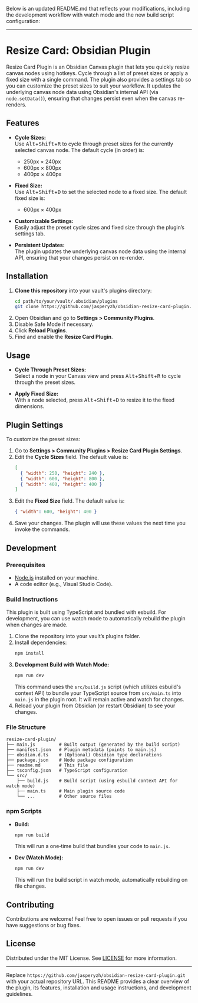 Below is an updated README.md that reflects your modifications, including the development workflow with watch mode and the new build script configuration:

---

# Resize Card: Obsidian Plugin

Resize Card Plugin is an Obsidian Canvas plugin that lets you quickly resize canvas nodes using hotkeys. Cycle through a list of preset sizes or apply a fixed size with a single command. The plugin also provides a settings tab so you can customize the preset sizes to suit your workflow. It updates the underlying canvas node data using Obsidian's internal API (via `node.setData()`), ensuring that changes persist even when the canvas re-renders.

## Features

- **Cycle Sizes:**  
  Use <kbd>Alt</kbd>+<kbd>Shift</kbd>+<kbd>R</kbd> to cycle through preset sizes for the currently selected canvas node. The default cycle (in order) is:  
  - 250px × 240px  
  - 600px × 800px  
  - 400px × 400px  

- **Fixed Size:**  
  Use <kbd>Alt</kbd>+<kbd>Shift</kbd>+<kbd>D</kbd> to set the selected node to a fixed size. The default fixed size is:  
  - 600px × 400px

- **Customizable Settings:**  
  Easily adjust the preset cycle sizes and fixed size through the plugin’s settings tab.

- **Persistent Updates:**  
  The plugin updates the underlying canvas node data using the internal API, ensuring that your changes persist on re-render.

## Installation

1. **Clone this repository** into your vault's plugins directory:
   ```bash
   cd path/to/your/vault/.obsidian/plugins
   git clone https://github.com/jasperyzh/obsidian-resize-card-plugin.git
   ```
2. Open Obsidian and go to **Settings > Community Plugins**.
3. Disable Safe Mode if necessary.
4. Click **Reload Plugins**.
5. Find and enable the **Resize Card Plugin**.

## Usage

- **Cycle Through Preset Sizes:**  
  Select a node in your Canvas view and press <kbd>Alt</kbd>+<kbd>Shift</kbd>+<kbd>R</kbd> to cycle through the preset sizes.

- **Apply Fixed Size:**  
  With a node selected, press <kbd>Alt</kbd>+<kbd>Shift</kbd>+<kbd>D</kbd> to resize it to the fixed dimensions.

## Plugin Settings

To customize the preset sizes:

1. Go to **Settings > Community Plugins > Resize Card Plugin Settings**.
2. Edit the **Cycle Sizes** field. The default value is:
   ```json
   [
     { "width": 250, "height": 240 },
     { "width": 600, "height": 800 },
     { "width": 400, "height": 400 }
   ]
   ```
3. Edit the **Fixed Size** field. The default value is:
   ```json
   { "width": 600, "height": 400 }
   ```
4. Save your changes. The plugin will use these values the next time you invoke the commands.

## Development

### Prerequisites

- [Node.js](https://nodejs.org/) installed on your machine.
- A code editor (e.g., Visual Studio Code).

### Build Instructions

This plugin is built using TypeScript and bundled with esbuild. For development, you can use watch mode to automatically rebuild the plugin when changes are made.

1. Clone the repository into your vault’s plugins folder.
2. Install dependencies:
   ```bash
   npm install
   ```
3. **Development Build with Watch Mode:**
   ```bash
   npm run dev
   ```
   This command uses the `src/build.js` script (which utilizes esbuild's context API) to bundle your TypeScript source from `src/main.ts` into `main.js` in the plugin root. It will remain active and watch for changes.
4. Reload your plugin from Obsidian (or restart Obsidian) to see your changes.

### File Structure

```
resize-card-plugin/
├── main.js         # Built output (generated by the build script)
├── manifest.json   # Plugin metadata (points to main.js)
├── obsdian.d.ts    # (Optional) Obsidian type declarations
├── package.json    # Node package configuration
├── readme.md       # This file
├── tsconfig.json   # TypeScript configuration
└── src/
    ├── build.js    # Build script (using esbuild context API for watch mode)
    ├── main.ts     # Main plugin source code
    └── ...         # Other source files
```

### npm Scripts

- **Build:**  
  ```bash
  npm run build
  ```
  This will run a one‑time build that bundles your code to `main.js`.

- **Dev (Watch Mode):**  
  ```bash
  npm run dev
  ```
  This will run the build script in watch mode, automatically rebuilding on file changes.

## Contributing

Contributions are welcome! Feel free to open issues or pull requests if you have suggestions or bug fixes.

## License

Distributed under the MIT License. See [LICENSE](LICENSE) for more information.

---

Replace `https://github.com/jasperyzh/obsidian-resize-card-plugin.git` with your actual repository URL. This README provides a clear overview of the plugin, its features, installation and usage instructions, and development guidelines.